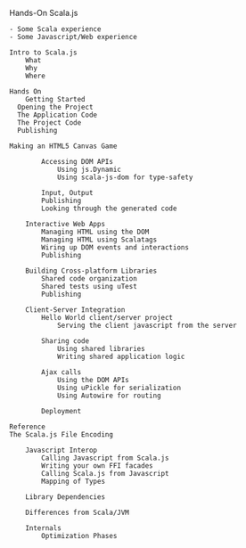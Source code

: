 Hands-On Scala.js

	- Some Scala experience
	- Some Javascript/Web experience

	Intro to Scala.js
		What
		Why
		Where

	Hands On
		Getting Started
      Opening the Project
      The Application Code
      The Project Code
      Publishing

    Making an HTML5 Canvas Game

			Accessing DOM APIs
				Using js.Dynamic
				Using scala-js-dom for type-safety

			Input, Output
			Publishing
			Looking through the generated code

		Interactive Web Apps
			Managing HTML using the DOM
			Managing HTML using Scalatags
			Wiring up DOM events and interactions
			Publishing

		Building Cross-platform Libraries
			Shared code organization
			Shared tests using uTest
			Publishing 

		Client-Server Integration
			Hello World client/server project
				Serving the client javascript from the server

			Sharing code
				Using shared libraries
				Writing shared application logic

			Ajax calls
				Using the DOM APIs
				Using uPickle for serialization
				Using Autowire for routing

			Deployment

	Reference
    The Scala.js File Encoding
    
		Javascript Interop
			Calling Javascript from Scala.js
			Writing your own FFI facades
			Calling Scala.js from Javascript
			Mapping of Types
		
		Library Dependencies

		Differences from Scala/JVM

		Internals
			Optimization Phases


